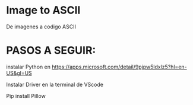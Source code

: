 # Image to ASCII
 De imagenes a codigo ASCII
 
 # PASOS A SEGUIR:
 instalar Python en 
https://apps.microsoft.com/detail/9pjpw5ldxlz5?hl=en-US&gl=US

Instalar Driver en la terminal de VScode

 Pip install Pillow
